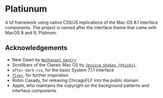 # Platiunum
A UI framework using native CSS/JS replications of the Mac OS 8.1 interface components. The project is named after the interface theme that came with MacOS 8 and 9, Platinum.

## Acknowledgements
 - New Dawn by [`Nathanael Gentry`](https://github.com/npjg)
 - Scrollbars of the Classic Mac OS by [`Jessica Stokes (@ticky)`](https://github.com/ticky).
 - `after-dark-css`, for the basic System 7.1.1 interface
 - [`flyer`](https://www.masswerk.at/flyer/), for further inspiration
 - Robin Casady, for releasing ChicagoFLF into the public domain
 - Apple, who maintains the copyright on the background patterns and interface components
